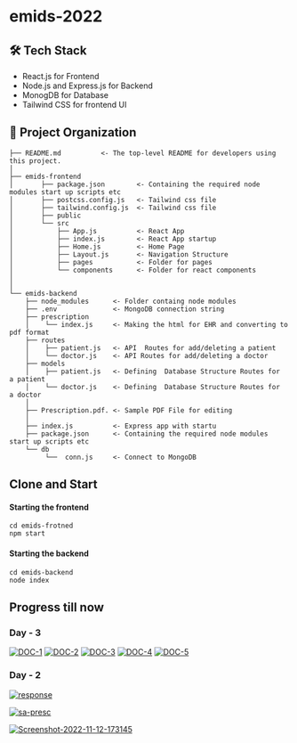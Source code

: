 # emids-2022

## 🛠️ Tech Stack
- React.js for Frontend
- Node.js and Express.js for Backend
- MonogDB for Database
- Tailwind CSS for frontend UI

📂 Project Organization
------------

    ├── README.md          <- The top-level README for developers using this project.
    │
    ├── emids-frontend
    │       ├── package.json        <- Containing the required node modules start up scripts etc
    │       ├── postcss.config.js   <- Tailwind css file
    │       ├── tailwind.config.js  <- Tailwind css file
    │       ├── public             
    │       └── src
    │           ├── App.js          <- React App 
    │           ├── index.js        <- React App startup 
    │           ├── Home.js         <- Home Page 
    │           ├── Layout.js       <- Navigation Structure 
    │           ├── pages           <- Folder for pages
    │           └── components      <- Folder for react components
    │
    │
    └── emids-backend
        ├── node_modules      <- Folder containg node modules 
        ├── .env              <- MongoDB connection string
        ├── prescription
        │    └── index.js     <- Making the html for EHR and converting to pdf format  
        ├── routes
        │    ├── patient.js   <- API  Routes for add/deleting a patient  
        │    └── doctor.js    <- API Routes for add/deleting a doctor
        ├── models
        │    ├── patient.js   <- Defining  Database Structure Routes for  a patient  
        │    └── doctor.js    <- Defining  Database Structure Routes for  a doctor 
        │
        ├── Prescription.pdf. <- Sample PDF File for editing
        │
        ├── index.js          <- Express app with startu
        ├── package.json      <- Containing the required node modules start up scripts etc
        └── db
             └──  conn.js     <- Connect to MongoDB 
             
## Clone and Start
#### Starting the frontend

```
cd emids-frotned
npm start
```


#### Starting the backend

```
cd emids-backend
node index
```



## Progress till now
### Day - 3 
<a href="https://ibb.co/8N0HCN4"><img src="https://i.ibb.co/Gn0q6n3/DOC-1.png" alt="DOC-1" border="0"></a>
<a href="https://ibb.co/GpvT5sJ"><img src="https://i.ibb.co/9g9trwv/DOC-2.png" alt="DOC-2" border="0"></a>
<a href="https://ibb.co/tQCQH0C"><img src="https://i.ibb.co/6rsryKs/DOC-3.png" alt="DOC-3" border="0"></a>
<a href="https://ibb.co/B3bKBtb"><img src="https://i.ibb.co/LRmh18m/DOC-4.png" alt="DOC-4" border="0"></a>
<a href="https://ibb.co/jRNCVcj"><img src="https://i.ibb.co/DpJBGxj/DOC-5.png" alt="DOC-5" border="0"></a>

### Day - 2
<a href="https://ibb.co/6vC0L13"><img src="https://i.ibb.co/YDsBwyz/response.png" alt="response" border="0"></a>



<a href="https://ibb.co/93hRCXH"><img src="https://i.ibb.co/XkDmvBx/sa-presc.png" alt="sa-presc" border="0"></a>

<a href="https://ibb.co/xCjKP8M"><img src="https://i.ibb.co/4mTw9gj/Screenshot-2022-11-12-173145.png" alt="Screenshot-2022-11-12-173145" border="0"></a>

